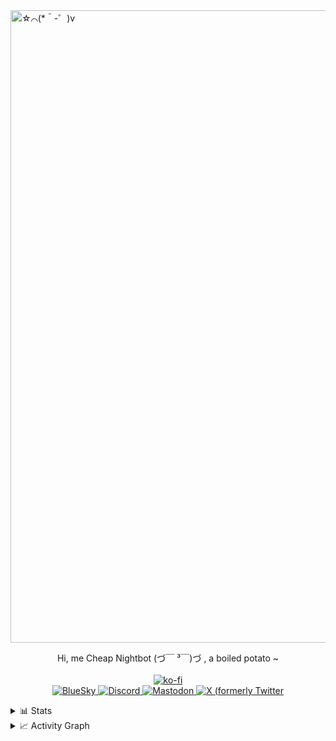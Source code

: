 <a href="#">
<img src="https://github.com/user-attachments/assets/b215715a-62c9-4dd2-a053-9d43d0138a6d" alt="☆⌒(*＾-゜)v" width="1012px" />
</a>

<p align='center'>
 Hi, me Cheap Nightbot (づ￣ ³￣)づ , a boiled potato ~
 <br /><br />
 <a href="https://ko-fi.com/R6R216X1IE"> <img src='https://ko-fi.com/img/githubbutton_sm.svg' alt='ko-fi' /> </a>
 <br />
 <a href="https://bsky.app/profile/cheapnightbot.me"> <img src='https://img.shields.io/badge/-@cheapnightbot.me-3686f7?style=flat&logo=bluesky&logoColor=white' alt='BlueSky' /> </a>
 <a href="#"> <img src='https://img.shields.io/badge/-@cheapnightbot-7289DA?style=flat&logo=discord&logoColor=white' alt='Discord' /> </a>
 <a href="https://mastodon.social/@CheapNightbot"> <img src='https://img.shields.io/badge/-@CheapNightbot@mastodon.social-6263EE?style=flat&logo=mastodon&logoColor=white' alt='Mastodon' /> </a>
 <a href="https://x.com/CheapNightbot"> <img src='https://img.shields.io/badge/-@CheapNightbot-555555?style=flat&logo=x&logoColor=white' alt='X (formerly Twitter' /> </a>
</p>

<details>
 <summary>📊 Stats</summary>
<br>

 |![CheapNightbot's GitHub stats](https://github-readme-stats.vercel.app/api?username=CheapNightbot&show_icons=true&theme=tokyonight)|![Top Langs](https://github-readme-stats.vercel.app/api/top-langs/?username=CheapNightbot&size_weight=0.5&count_weight=0.5&layout=compact&theme=tokyonight)|
 | --------------------------------------------------------------------------------------------------------------------------------- | --------------------------------------------------------------------------------------------------------------------------------------------------------- |

</details>

<details>
 <summary>📈 Activity Graph</summary>
 <br>
 
 |![Activity Graph](https://github-readme-activity-graph.vercel.app/graph?username=CheapNightbot&theme=tokyo-night)|
 | --------------------------------------------------------------------------------------------------------------------------------- |
 
</details>
